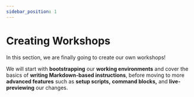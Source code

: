 ```yaml
---
sidebar_position: 1
---
```

# Creating Workshops

In this section, we are finally going to create our own workshops!

We will start with **bootstrapping** our **working environments**
and cover the basics of **writing Markdown-based instructions**,
before moving to more **advanced features** such as **setup scripts,**
**command blocks,** and **live-previewing** our changes.
